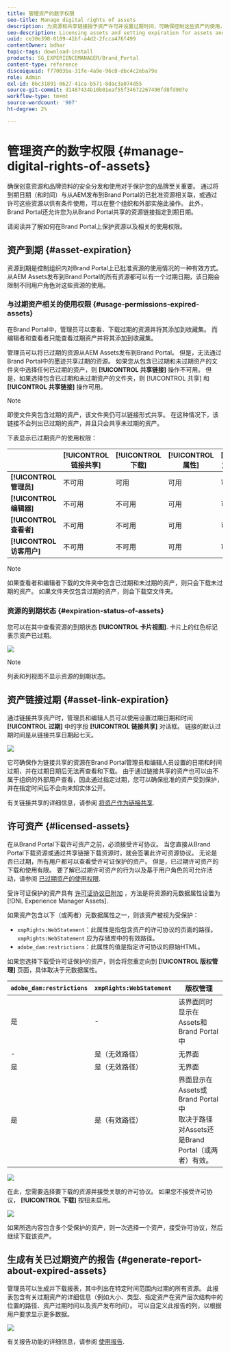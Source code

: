 ```yaml
---
title: 管理资产的数字权限
seo-title: Manage digital rights of assets
description: 为资源和共享链接授予资产许可并设置过期时间，可确保控制这些资产的使用，并保护它们。
seo-description: Licensing assets and setting expiration for assets and shared links ensure controlled usage of these assets and safeguard them.
uuid: ce30e398-0109-41bf-a4d2-2fcca476f499
contentOwner: bdhar
topic-tags: download-install
products: SG_EXPERIENCEMANAGER/Brand_Portal
content-type: reference
discoiquuid: f77003ba-31fe-4a9e-96c8-dbc4c2eba79e
role: Admin
exl-id: 86c31891-0627-41ca-b571-8dac3a074d55
source-git-commit: d1487434b10b01eaf55f34672267490fd8fd907e
workflow-type: tm+mt
source-wordcount: '907'
ht-degree: 2%

---
```


# 管理资产的数字权限 {#manage-digital-rights-of-assets}

确保创意资源和品牌资料的安全分发和使用对于保护您的品牌至关重要。 通过将到期日期（和时间）与从AEM发布到Brand Portal的已批准资源相关联，或通过许可这些资源以供有条件使用，可以在整个组织和外部实施此操作。 此外，Brand Portal还允许您为从Brand Portal共享的资源链接指定到期日期。

请阅读并了解如何在Brand Portal上保护资源以及相关的使用权限。

## 资产到期 {#asset-expiration}

资源到期是控制组织内对Brand Portal上已批准资源的使用情况的一种有效方式。 从AEM Assets发布到Brand Portal的所有资源都可以有一个过期日期，该日期会限制不同用户角色对这些资源的使用。

### 与过期资产相关的使用权限 {#usage-permissions-expired-assets}

在Brand Portal中，管理员可以查看、下载过期的资源并将其添加到收藏集。 而编辑者和查看者只能查看过期资产并将其添加到收藏集。

管理员可以将已过期的资源从AEM Assets发布到Brand Portal。 但是，无法通过Brand Portal中的墨迹共享过期的资源。 如果您从包含已过期和未过期资产的文件夹中选择任何已过期的资产，则 **[!UICONTROL 共享链接]** 操作不可用。 但是，如果选择包含已过期和未过期资产的文件夹，则 [!UICONTROL 共享] 和 **[!UICONTROL 共享链接]** 操作可用。

>[!NOTE]
>
>即使文件夹包含过期的资产，该文件夹仍可以链接形式共享。 在这种情况下，该链接不会列出已过期的资产，并且只会共享未过期的资产。

下表显示已过期资产的使用权限：

|  | **[!UICONTROL 链接共享]** | **[!UICONTROL 下载]** | **[!UICONTROL 属性]** | **[!UICONTROL 添加到收藏集]** | **[!UICONTROL 删除]** |
|---|---|---|---|---|---|
| **[!UICONTROL 管理员]** | 不可用 | 可用 | 可用 | 可用 | 可用 |
| **[!UICONTROL 编辑器]** | 不可用 | 不可用 | 可用 | 可用 | 不可用 |
| **[!UICONTROL 查看者]** | 不可用 | 不可用 | 可用 | 可用 | 不可用 |
| **[!UICONTROL 访客用户]** | 不可用 | 不可用 | 可用 | 可用 | 不可用 |

>[!NOTE]
>
>如果查看者和编辑者下载的文件夹中包含已过期和未过期的资产，则只会下载未过期的资产。 如果文件夹仅包含过期的资产，则会下载空文件夹。

### 资源的到期状态 {#expiration-status-of-assets}

您可以在其中查看资源的到期状态 **[!UICONTROL 卡片视图]**. 卡片上的红色标记表示资产已过期。

![](assets/expired_assets_cardview.png)

>[!NOTE]
>
>列表和列视图不显示资源的到期状态。

## 资产链接过期 {#asset-link-expiration}

通过链接共享资产时，管理员和编辑人员可以使用设置过期日期和时间 **[!UICONTROL 过期]** 中的字段 **[!UICONTROL 链接共享]** 对话框。 链接的默认过期时间是从链接共享日期起七天。

![](assets/asset-link-sharing.png)

它可确保作为链接共享的资源在Brand Portal管理员和编辑人员设置的日期和时间过期，并在过期日期后无法再查看和下载。 由于通过链接共享的资产也可以由不属于组织的外部用户查看，因此通过指定过期，您可以确保批准的资产受到保护，并在指定时间后不会向未知实体公开。

有关链接共享的详细信息，请参阅 [将资产作为链接共享](../using/brand-portal-link-share.md).

## 许可资产 {#licensed-assets}

在从Brand Portal下载许可资产之前，必须接受许可协议。 当您直接从Brand Portal下载资源或通过共享链接下载资源时，就会签署此许可资源协议。 无论是否已过期，所有用户都可以查看受许可证保护的资产。 但是，已过期许可资产的下载和使用有限。 要了解已过期许可资产的行为以及基于用户角色的可允许活动，请参阅 [已过期资产的使用权限](../using/manage-digital-rights-of-assets.md#usage-permissions-expired-assets).

受许可证保护的资产具有 [许可证协议已附加](https://experienceleague.adobe.com/docs/experience-manager-65/assets/administer/drm.html) ，方法是将资源的元数据属性设置为 [!DNL Experience Manager Assets].

如果资产包含以下（或两者）元数据属性之一，则该资产被视为受保护：

* `xmpRights:WebStatement`：此属性是指包含资产的许可协议的页面的路径。 `xmpRights:WebStatement` 应为存储库中的有效路径。
* `adobe_dam:restrictions`：此属性的值是指定许可协议的原始HTML。


如果您选择下载受许可证保护的资产，则会将您重定向到 **[!UICONTROL 版权管理]** 页面，具体取决于元数据属性。

| `adobe_dam:restrictions` | `xmpRights:WebStatement` | 版权管理 |
| --- | --- | --- |
| 是 | - | 该界面同时显示在Assets和Brand Portal中 |
| - | 是（无效路径） | 无界面 |
| 是 | 是（无效路径） | 无界面 |
| 是 | 是（有效路径） | 界面显示在Assets或Brand Portal中 </br> 取决于路径对Assets还是Brand Portal（或两者）有效。 |

![](assets/asset-copyright-mgmt.png)

在此，您需要选择要下载的资源并接受关联的许可协议。 如果您不接受许可协议， **[!UICONTROL 下载]** 按钮未启用。

![](assets/licensed-asset-download-2.png)

如果所选内容包含多个受保护的资产，则一次选择一个资产，接受许可协议，然后继续下载该资产。

## 生成有关已过期资产的报告 {#generate-report-about-expired-assets}

管理员可以生成并下载报表，其中列出在特定时间范围内过期的所有资源。 此报表包含有关过期资产的详细信息（例如大小、类型、指定资产在资产层次结构中的位置的路径、资产过期时间以及资产发布时间）。 可以自定义此报告的列，以根据用户要求显示更多数据。

![](assets/assets-expired.png)

有关报告功能的详细信息，请参阅 [使用报告](../using/brand-portal-reports.md#work-with-reports).
